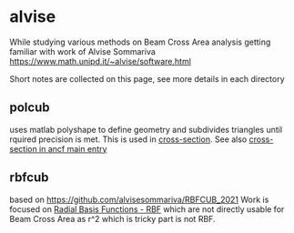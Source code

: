 # alvise
While studying various methods on Beam Cross Area analysis getting familiar with work of Alvise Sommariva
https://www.math.unipd.it/~alvise/software.html

Short notes are collected on this page, see more details in each directory

## polcub
uses matlab polyshape to define geometry and subdivides triangles until rquired precision is met.
This is used in [cross-section](https://github.com/simo-11/ancf-rhs/tree/master/cross-section). 
See also [cross-section in ancf main entry](https://github.com/simo-11/ancf-rhs)

## rbfcub
based on https://github.com/alvisesommariva/RBFCUB_2021
Work is focused on [Radial Basis Functions - RBF](https://en.wikipedia.org/wiki/Radial_basis_function) which are not directly usable for Beam Cross Area as
r^2 which is tricky part is not RBF.
